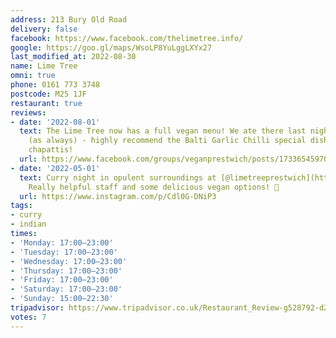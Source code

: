 ```yaml
---
address: 213 Bury Old Road
delivery: false
facebook: https://www.facebook.com/thelimetree.info/
google: https://goo.gl/maps/WsoLP8YuLggLXYx27
last_modified_at: 2022-08-30
name: Lime Tree
omni: true
phone: 0161 773 3748
postcode: M25 1JF
restaurant: true
reviews:
- date: '2022-08-01'
  text: The Lime Tree now has a full vegan menu! We ate there last night, it was delicious
    (as always) - highly recommend the Balti Garlic Chilli special dish, and the garlic
    chapattis!
  url: https://www.facebook.com/groups/veganprestwich/posts/1733654597011949/
- date: '2022-05-01'
  text: Curry night in opulent surroundings at [@limetreeprestwich](https://www.instagram.com/limetreeprestwich).
    Really helpful staff and some delicious vegan options! 🌱
  url: https://www.instagram.com/p/Cdl0G-DNiP3
tags:
- curry
- indian
times:
- 'Monday: 17:00–23:00'
- 'Tuesday: 17:00–23:00'
- 'Wednesday: 17:00–23:00'
- 'Thursday: 17:00–23:00'
- 'Friday: 17:00–23:00'
- 'Saturday: 17:00–23:00'
- 'Sunday: 15:00–22:30'
tripadvisor: https://www.tripadvisor.co.uk/Restaurant_Review-g528792-d2458921-Reviews-Lime_Tree-Prestwich_Bury_Greater_Manchester_England.html
votes: 7
---
```

